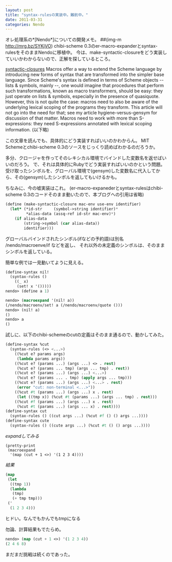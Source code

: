 ```yaml
---
layout: post
title: "syntax-rulesの実装中。難航中。"
date: 2011-03-31
categories: Nendo
---
```

オレ処理系の*[Nendo*]についての開発メモ。
 ##(img-m http://mrg.bz/SYKjVO)
chibi-scheme 0.3のer-macro-expanderとsyntax-rulesをそのままNendoに移植中。
今は、make-syntactic-closureをどう実装していいかわからないので、正解を探しているところ。

 [syntactic-closures](http://community.schemewiki.org/?syntactic-closures)
 Macros offer a way to extend the Scheme language by introducing new
 forms of syntax that are transformed into the simpler base
 language. Since Scheme's syntax is defined in terms of Scheme objects
 -- lists & symbols, mainly --, one would imagine that procedures that
 perform such transformations, known as macro transformers, should be
 easy: they just operate on lists & symbols, especially in the presence
 of quasiquote. However, this is not quite the case: macros need to
 also be aware of the underlying lexical scoping of the programs they
 transform. This article will not go into the need for that; see my
 article hygiene-versus-gensym for discussion of that matter. Macros
 need to work with more than S-expressions: they need S-expressions
 annotated with lexical scoping information.
 (以下略)

この文章を読んでも、具体的にどう実装すればいいのかわからん。
MIT Schemeとchibi-scheme 0.3のソースをじっくり読めばわかるのだろうか。

多分、クロージャを作ってそのレキシカル環境でバインドした変数名を返せばいいのだろう。
で、それは具体的にRubyでどう実装すればいいのかという問題。
受け取ったシンボルを、グローバル環境で(gensym)した変数名に代入してから、その(gensym)したシンボルを返してもいけるかも。

ちなみに、今の嘘実装はこれ。
(er-macro-expanederとsyntax-rulesはchibi-scheme 0.3のコードそのまま動いたので、本ブログへの引用は省略)
```lisp
(define (make-syntactic-closure mac-env use-env identifier)
  (let* (*id-str     (symbol->string identifier)*
         *alias-data (assq-ref id-str mac-env)*)
    (if alias-data
        (string->symbol (car alias-data))
        identifier)))
```
グローバルバインドされたシンボル(ifなどの予約語)は別名 /nendo/macroenve/if などを返し、
それ以外の未定義のシンボルは、そのままシンボルを返している。

簡単な例では一見動いてように見える。
```lisp
(define-syntax nil!
  (syntax-rules ()
    ((_ x)
     (set! x '()))))
nendo> (define a 1)

nendo> (macroexpand '(nil! a))
(/nendo/macroenv/set! a (/nendo/macroenv/quote ()))
nendo> (nil! a)
()
nendo> a
()
```

試しに、以下のchibi-schemeのcutの定義はそのまま通るので、動かしてみた。
```lisp
(define-syntax %cut
  (syntax-rules (<> <...>)
    ((%cut e? params args)
     (lambda params args))
    ((%cut e? (params ...) (args ...) <> . rest)
     (%cut e? (params ... tmp) (args ... tmp) . rest))
    ((%cut e? (params ...) (args ...) <...>)
     (%cut e? (params ... . tmp) (apply args ... tmp)))
    ((%cut e? (params ...) (args ...) <...> . rest)
     (error "cut: non-terminal <...>"))
    ((%cut #t (params ...) (args ...) x . rest)
     (let ((tmp x)) (%cut #t (params ...) (args ... tmp) . rest)))
    ((%cut #f (params ...) (args ...) x . rest)
     (%cut #t (params ...) (args ... x) . rest))))
(define-syntax cut
  (syntax-rules () ((cut args ...) (%cut #f () () args ...))))
(define-syntax cute
  (syntax-rules () ((cute args ...) (%cut #t () () args ...))))
```

*expandしてみる*
```
(pretty-print
 (macroexpand
  '(map (cut + 1 <>) '(1 2 3 4))))
```

*結果*
```lisp
(map
 (let
  ((tmp 1))
  (lambda
   (tmp)
   (+ tmp tmp)))
 ('
  (1 2 3 4)))
```
ヒドい。なんでもかんでもtmpになる

勿論、計算結果もでたらめ。
```lisp
nendo> (map (cut + 1 <>) '(1 2 3 4))
(2 4 6 8)
```

まだまだ挑戦は続くのであった。
